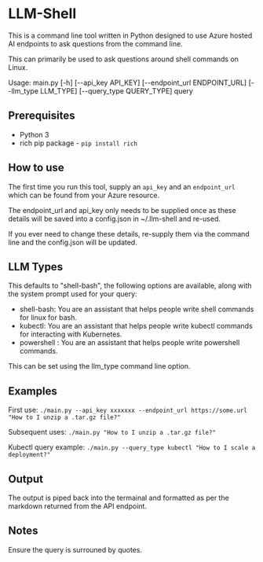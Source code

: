 # LLM-Shell

This is a command line tool written in Python designed to use Azure hosted AI endpoints to ask questions from the command line.

This can primarily be used to ask questions around shell commands on Linux.

Usage: main.py [-h] [--api_key API_KEY] [--endpoint_url ENDPOINT_URL] [--llm_type LLM_TYPE] [--query_type QUERY_TYPE] query

## Prerequisites

* Python 3
* rich pip package - `pip install rich`

## How to use

The first time you run this tool, supply an `api_key` and an `endpoint_url` which can be found from your Azure resource. 

The endpoint_url and api_key only needs to be supplied once as these details will be saved into a config.json in ~/.llm-shell and re-used.

If you ever need to change these details, re-supply them via the command line and the config.json will be updated.

## LLM Types

This defaults to "shell-bash", the following options are available, along with the system prompt used for your query:

* shell-bash: You are an assistant that helps people write shell commands for linux for bash.
* kubectl: You are an assistant that helps people write kubectl commands for interacting with Kubernetes.
* powershell : You are an assistant that helps people write powershell commands.

This can be set using the llm_type command line option.

## Examples

First use: `./main.py --api_key xxxxxxx --endpoint_url https://some.url "How to I unzip a .tar.gz file?"`

Subsequent uses: `./main.py "How to I unzip a .tar.gz file?"`

Kubectl query example: `./main.py --query_type kubectl "How to I scale a deployment?"`

## Output

The output is piped back into the termainal and formatted as per the markdown returned from the API endpoint.

## Notes

Ensure the query is surrouned by quotes.
